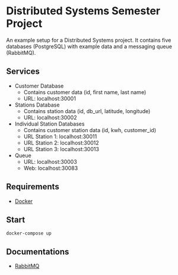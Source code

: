# Distributed Systems Semester Project
An example setup for a Distributed Systems project. It contains five databases (PostgreSQL) with example data and a messaging queue (RabbitMQ).

## Services
- Customer Database
	- Contains customer data (id, first name, last name)
	- URL: localhost:30001
- Stations Database
	- Contains station data (id, db_url, latitude, longitude)
	- URL: localhost:30002
- Individual Station Databases
	- Contains customer station data (id, kwh, customer_id)
	- URL Station 1: localhost:30011
	- URL Station 2: localhost:30012
	- URL Station 3: localhost:30013
- Queue
	- URL: localhost:30003
	- Web: localhost:30083

## Requirements
- [Docker](https://docs.docker.com/get-docker/)

## Start
```shell
docker-compose up
```

## Documentations
- [RabbitMQ](https://www.rabbitmq.com/tutorials/tutorial-one-java.html)
